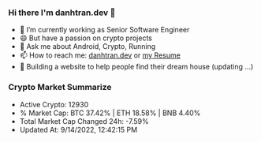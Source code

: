 ### Hi there I'm danhtran.dev 👋

- 🔭 I’m currently working as Senior Software Engineer
- 😄 But have a passion on crypto projects
- 💬 Ask me about Android, Crypto, Running 
- 📫 How to reach me: <a href="https://danhtran.dev" target="_blank">danhtran.dev</a> or <a href="Developer-Resume.pdf" target="_blank">my Resume</a>
- 🌱 Building a website to help people find their dream house (updating ...)

### Crypto Market Summarize
- Active Crypto: 12930
- % Market Cap: BTC 37.42% | ETH 18.58% | BNB 4.40%
- Total Market Cap Changed 24h: -7.59%
- Updated At: 9/14/2022, 12:42:15 PM
